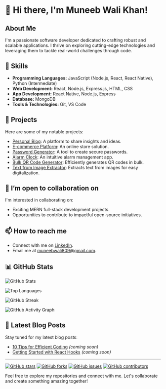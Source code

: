 # 👋 Hi there, I'm Muneeb Wali Khan!

## About Me
I'm a passionate software developer dedicated to crafting robust and scalable applications. I thrive on exploring cutting-edge technologies and leveraging them to tackle real-world challenges through code.

## 🔧 Skills
- **Programming Languages:** JavaScript (Node.js, React, React Native), Python (Intermediate)
- **Web Development:** React, Node.js, Express.js, HTML, CSS
- **App Development:** React Native, Node.js, Express
- **Database:** MongoDB
- **Tools & Technologies:** Git, VS Code

## 🚀 Projects
Here are some of my notable projects:
- [Personal Blog](https://github.com/MuneebWaliKhan09/personal-Blog): A platform to share insights and ideas.
- [E-commerce Platform](https://github.com/MuneebWaliKhan09/ecommerce-muneeb): An online store solution.
- [Password Generator](https://github.com/MuneebWaliKhan09/Password-generator): A tool to create secure passwords.
- [Alarm Clock](https://github.com/MuneebWaliKhan09/Alarm-clock): An intuitive alarm management app.
- [Bulk QR Code Generator](https://github.com/MuneebWaliKhan09/bulk-qrcode-generator): Efficiently generates QR codes in bulk.
- [Text from Image Extractor](https://github.com/MuneebWaliKhan09/text-from-image-detector): Extracts text from images for easy digitalization.

## 👀 I’m open to collaboration on
I'm interested in collaborating on:
- Exciting MERN full-stack development projects.
- Opportunities to contribute to impactful open-source initiatives.

## 📫 How to reach me
- Connect with me on [LinkedIn](www.linkedin.com/in/muneeb-wali-khan).
- Email me at muneebwali809@gmail.com.

## 📊 GitHub Stats
![GitHub Stats](https://github-readme-stats.vercel.app/api?username=MuneebWaliKhan09&show_icons=true&theme=dark)

![Top Languages](https://github-readme-stats.vercel.app/api/top-langs/?username=MuneebWaliKhan09&layout=compact&theme=dark)

![GitHub Streak](https://github-readme-streak-stats.herokuapp.com/?user=MuneebWaliKhan&theme=dark)

![GitHub Activity Graph](https://github-readme-activity-graph.cyclic.app/graph?username=MuneebWaliKhan&theme=react-dark)

## 📝 Latest Blog Posts
Stay tuned for my latest blog posts:
- [10 Tips for Efficient Coding](#) *(coming soon)*
- [Getting Started with React Hooks](#) *(coming soon)*

---

[![GitHub stars](https://img.shields.io/github/stars/MuneebWaliKhan09?style=social)](https://github.com/MuneebWaliKhan09)
[![GitHub forks](https://img.shields.io/github/forks/MuneebWaliKhan09/project-management-app?style=social)](https://github.com/MuneebWaliKhan09/project-management-app)
[![GitHub issues](https://img.shields.io/github/issues/MuneebWaliKhan09/e-commerce-platform)](https://github.com/MuneebWaliKhan09/e-commerce-platform/issues)
[![GitHub contributors](https://img.shields.io/github/contributors/MuneebWaliKhan09/personal-portfolio)](https://github.com/MuneebWaliKhan09/personal-portfolio/graphs/contributors)

Feel free to explore my repositories and connect with me. Let's collaborate and create something amazing together!
